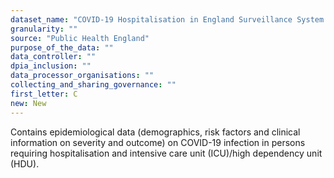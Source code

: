 ```yaml
---
dataset_name: "COVID-19 Hospitalisation in England Surveillance System (CHESS)"
granularity: ""
source: "Public Health England"
purpose_of_the_data: ""
data_controller: ""
dpia_inclusion: ""
data_processor_organisations: ""
collecting_and_sharing_governance: ""
first_letter: C
new: New
---
```

Contains epidemiological data (demographics, risk factors and clinical information on severity and outcome) on COVID-19 infection in persons requiring hospitalisation and intensive care unit (ICU)/high dependency unit (HDU).